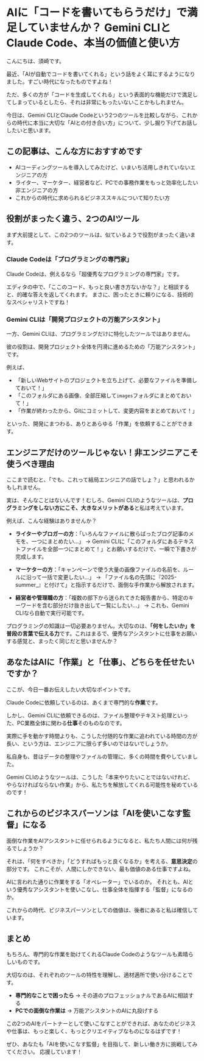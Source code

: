 # AIに「コードを書いてもらうだけ」で満足していませんか？ Gemini CLIとClaude Code、本当の価値と使い方

こんにちは、須崎です。

最近、「AIが自動でコードを書いてくれる」という話をよく耳にするようになりました。すごい時代になったものですよね！

ただ、多くの方が「コードを生成してくれる」という表面的な機能だけで満足してしまっているとしたら、それは非常にもったいないことかもしれません。

今日は、Gemini CLIとClaude Codeという2つのツールを比較しながら、これからの時代に本当に大切な「AIとの付き合い方」について、少し掘り下げてお話ししたいと思います。

## この記事は、こんな方におすすめです

- AIコーディングツールを導入してみたけど、いまいち活用しきれていないエンジニアの方
- ライター、マーケター、経営者など、PCでの事務作業をもっと効率化したい非エンジニアの方
- これからの時代に求められるビジネススキルについて知りたい方

## 役割がまったく違う、2つのAIツール

まず大前提として、この2つのツールは、似ているようで役割がまったく違います。

### Claude Codeは「プログラミングの専門家」

Claude Codeは、例えるなら「超優秀なプログラミングの専門家」です。

エディタの中で、「ここのコード、もっと良い書き方ないかな？」と相談すると、的確な答えを返してくれます。
まさに、困ったときに頼りになる、技術的なスペシャリストですね！

### Gemini CLIは「開発プロジェクトの万能アシスタント」

一方、Gemini CLIは、プログラミングだけに特化したツールではありません。

彼の役割は、開発プロジェクト全体を円滑に進めるための「万能アシスタント」です。

例えば、

- 「新しいWebサイトのプロジェクトを立ち上げて、必要なファイルを準備しておいて！」
- 「このフォルダにある画像、全部圧縮して`images`フォルダにまとめておいて！」
- 「作業が終わったから、Gitにコミットして、変更内容をまとめておいて！」

といった、開発にまつわる、ありとあらゆる「作業」を依頼することができます。

## エンジニアだけのツールじゃない！非エンジニアこそ使うべき理由

ここまで読むと、「でも、これって結局エンジニアの話でしょ？」と思われるかもしれません。

実は、そんなことはないんです！むしろ、Gemini CLIのようなツールは、**プログラミングをしない方にこそ、大きなメリットがある**と私は考えています。

例えば、こんな経験はありませんか？

- **ライターやブロガーの方**：「いろんなファイルに散らばったブログ記事のメモを、一つにまとめたい…」
  → Gemini CLIに「このフォルダにあるテキストファイルを全部一つにまとめて！」とお願いするだけで、一瞬で下書きが完成します。

- **マーケターの方**：「キャンペーンで使う大量の画像ファイルの名前を、ルールに沿って一括で変更したい…」
  → 「ファイル名の先頭に『2025-summer_』と付けて」と指示するだけで、面倒な手作業から解放されます。

- **経営者や管理職の方**：「複数の部下から送られてきた報告書から、特定のキーワードを含む部分だけ抜き出して一覧にしたい…」
  → これも、Gemini CLIなら自動で実行可能です。

プログラミングの知識は一切必要ありません。大切なのは、**「何をしたいか」を普段の言葉で伝える力**です。これはまるで、優秀なアシスタントに仕事をお願いする感覚と、まったく同じだと思いませんか？

## あなたはAIに「作業」と「仕事」、どちらを任せたいですか？

ここが、今日一番お伝えしたい大切なポイントです。

Claude Codeに依頼しているのは、あくまで専門的な**作業**です。

しかし、Gemini CLIに依頼できるのは、ファイル整理やテキスト処理といった、PC業務全体に関わる**仕事**そのものなのです。

実際に手を動かす時間よりも、こうした付随的な作業に追われている時間の方が長い、という方は、エンジニアに限らず多いのではないでしょうか。

私自身も、昔はデータの整理やファイルの管理に、多くの時間を費やしていました。

Gemini CLIのようなツールは、こうした「本来やりたいことではないけれど、やらなければならない作業」から、私たちを解放してくれる可能性を秘めているのです！

## これからのビジネスパーソンは「AIを使いこなす監督」になる

面倒な作業をAIアシスタントに任せられるようになると、私たち人間には何が残るでしょうか？

それは、「何をすべきか」「どうすればもっと良くなるか」を考える、**意思決定**の部分です。
これこそが、人間にしかできない、最も価値のある仕事ですよね。

AIに言われた通りに作業をする「オペレーター」でいるのか。
それとも、AIという優秀なアシスタントを使いこなし、仕事全体を指揮する「監督」になるのか。

これからの時代、ビジネスパーソンとしての価値は、後者にあると私は確信しています。

## まとめ

もちろん、専門的な作業を助けてくれるClaude Codeのようなツールも素晴らしいものです。

大切なのは、それぞれのツールの特性を理解し、適材適所で使い分けることです。

- **専門的なことで困ったら** → その道のプロフェッショナルであるAIに相談する
- **PCでの面倒な作業は** → 万能アシスタントのAIに丸投げする

この2つのAIをパートナーとして使いこなすことができれば、あなたのビジネスや仕事は、もっと楽しく、もっとクリエイティブなものになるはずです！

ぜひ、あなたも「AIを使いこなす監督」を目指して、新しい働き方に挑戦してみてください。
応援しています！